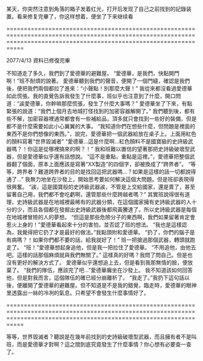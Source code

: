 某天，你突然注意到角落的箱子发着红光，打开后发现了自己之前找到的記錄装置。看来修复完畢了，你这样想着，便坐了下来继续看

=======================================================================================================================================================================

2077/4/13
資料已修復完畢

不知道走了多久，我們到了愛德華的避難屋。
“愛德華，是我們，快點開門啊！”班不耐煩的說著。
愛德華聽到我們的聲音，便開了一個門縫，確認是我們後，便把我們兩個都拉了進來：“小聲點！別那麼大聲！”
我從來都沒看過愛德華如此慌張。我的直覺告訴我發生了什麼事，班似乎也注意到了什麼，開口問道：“誒愛德華，你幹嘛那麼慌張，發生了什麼大事嗎？”
愛德華坐了下來，有點緊張的說道：“我們上個月去地城打怪找到的加密容器解開了。”
我們聽到後，都有些不解，加密容器裡通常都會有一些補給品，頂多就只會找到一些好的裝備，但是都不是什麼需要如此小心翼翼的大事。
“我知道你們在想些什麼，但問題是裡面的東西不是你們想像的東西。”，說完，愛德華把一個武器給放在桌子上。上面用紅色的顏料寫著“世界毀滅者”
“愛德華...這是什麼啊...紅色顏料不是國寶級的史詩級武器嗎？！你這是從哪裡搞來的啊？！”
我和班難以置信的望著那把史詩級破壞型武器，但是愛德華似乎還有話想說。
“這不是重點，重點是這裡。”，愛德華把整個武器翻了個面，原本上面應該是寫著“XX製造”的四個字，卻被換成了“跨界者”。
“等等，跨界者？難道跨界者的目的是找回這把武器嗎...？如果是這樣的話一切都說得通了...”
我無力地坐在沙發上，開始思考要如何解決這個大問題。但是班卻表現得很興奮。
“誒，這是國寶般的史詩級武器誒，不管是上交給國家，還是賣了，甚至留著自己用，我們都不會吃虧啊，還管那些什麼跨越者嗎？”
其實班說得很有道理，史詩級武器是在地城裡最稀有的武器分類，在這個國家擁有史詩級武器的人十分的少，而且各個都在發掘出史詩級武器後都飛黃騰達了。所以史詩級武器是每個在地城裡冒險的人的夢想。
“但這是那些危險分子的東西啊，我們如果留著肯定會惹火上身的！”愛德華看起來十分的害怕，並否認了班的想法。
“我也是這樣認為，我覺得把它扔了才是最好的做法。”我點頭附和愛德華。
“扔了，你們的腦子是有病嗎？！如果你們都不要的話，給我就好了！”
班一把搶過那個武器，轉頭就跑走了。
“班！”愛德華想起身追他，但是我一把拉住了愛德華。
“不用追他，由他去吧。這樣的話那個麻煩就與我們無關了。”
這樣真的好嗎？我問了問自己。但是也沒有更好的解決方式了。
愛德華似乎還想追上去，但是看到我那無情的臉，便放棄了。
“我們的隊伍，應該完了吧...”愛德華癱坐在沙發上。
我不知道該如何回答他，但是對我而言，這個隊伍的確已經分崩離析了。
“我走了。”我扔下這句話以後，便離開了愛德華的避難屋。但不知道是不是我的錯覺，臨走時，愛德華的眼神里透露出一絲的冷冽的氣息。只希望不會發生什麼事情好了。

=======================================================================================================================================================================

等等，世界毀滅者？聽說是在幾年前找到的史詩級破壞型武器，而且擁有者不是叫班，而是愛德華才對啊？這之間到底究竟發生了什麼事情？你心想有必要查一查了。

